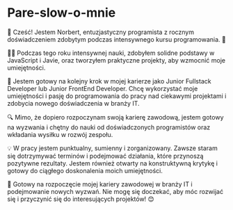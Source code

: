 # Pare-slow-o-mnie


👋 Cześć! Jestem Norbert, entuzjastyczny programista z rocznym doświadczeniem zdobytym podczas intensywnego kursu programowania. 🚀

👨‍💻 Podczas tego roku intensywnej nauki, zdobyłem solidne podstawy w JavaScript i Javie, oraz tworzyłem praktyczne projekty, aby wzmocnić moje umiejętności.

💼 Jestem gotowy na kolejny krok w mojej karierze jako Junior Fullstack Developer lub Junior FrontEnd Developer. Chcę wykorzystać moje umiejętności i pasję do programowania do pracy nad ciekawymi projektami i zdobycia nowego doświadczenia w branży IT.

🔍 Mimo, że dopiero rozpoczynam swoją karierę zawodową, jestem gotowy na wyzwania i chętny do nauki od doświadczonych programistów oraz wkładania wysiłku w rozwój zespołu.

💡 W pracy jestem punktualny, sumienny i zorganizowany. Zawsze staram się dotrzymywać terminów i podejmować działania, które przynoszą pozytywne rezultaty. Jestem również otwarty na konstruktywną krytykę i gotowy do ciągłego doskonalenia moich umiejętności.

🚀 Gotowy na rozpoczęcie mojej kariery zawodowej w branży IT i podejmowanie nowych wyzwań. Nie mogę się doczekać, aby móc rozwijać się i przyczynić się do interesujących projektów! 😊
